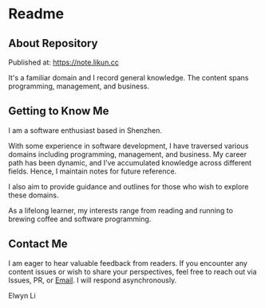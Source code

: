 # Readme

## About Repository

Published at: https://note.likun.cc

It's a familiar domain and I record general knowledge. The content spans programming, management, and business.

## Getting to Know Me

I am a software enthusiast based in Shenzhen.

With some experience in software development, I have traversed various domains including programming, management, and business. My career path has been dynamic, and I’ve accumulated knowledge across different fields. Hence, I maintain notes for future reference.

I also aim to provide guidance and outlines for those who wish to explore these domains.

As a lifelong learner, my interests range from reading and running to brewing coffee and software programming.

## Contact Me

I am eager to hear valuable feedback from readers. If you encounter any content issues or wish to share your perspectives, feel free to reach out via Issues, PR, or [Email](mailto:likun@msn.cn?subject=Hello%20from%20YOUR_NAME). I will respond asynchronously.


Elwyn Li
